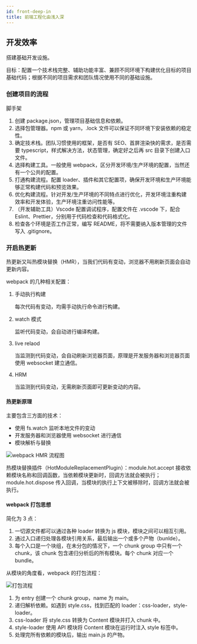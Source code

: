 ```yaml
---
id: front-deep-in
title: 前端工程化由浅入深
---
```


## 开发效率

搭建基础开发设施。

目标：配置一个技术栈完整、辅助功能丰富、兼顾不同环境下构建优化目标的项目基础代码；根据不同的项目需求和团队情况使用不同的基础设施。

### 创建项目的流程

脚手架

1. 创建 package.json，管理项目基础信息和依赖。
2. 选择包管理器。npm 或 yarn，.lock 文件可以保证不同环境下安装依赖的稳定性。
3. 确定技术栈。团队习惯使用的框架，是否有 SEO、首屏渲染快的需求，是否需要 typescript，样式解决方法，状态管理，确定好之后再 src 目录下创建入口文件。
4. 选择构建工具。一般使用 webpack，区分开发环境/生产环境的配置，当然还有一个公共的配置。
5. 打通构建流程。配置 loader、插件和其它配置项，确保开发环境和生产环境能够正常构建代码和预览效果。
6. 优化构建流程。针对开发/生产环境的不同特点进行优化，开发环境注重构建效率和开发体验，生产环境注重访问性能等。
7. （开发辅助工具）Vscode 配置调试程序，配置文件在 .vscode 下，配合 Eslint、Prettier，分别用于代码检查和代码格式化。
8. 检查各个环境是否工作正常，编写 README，将不需要纳入版本管理的文件写入 .gitignore。

### 开启热更新

热更新又叫热模块替换（HMR），当我们代码有变动，浏览器不用刷新页面会自动更新内容。

webpack 的几种相关配置：

1. 手动执行构建

   每次代码有变动，均需手动执行命令进行构建。

2. watch 模式

   监听代码变动，会自动进行编译构建。

3. live relaod

   当监测到代码变动，会自动刷新浏览器页面，原理是开发服务器和浏览器页面使用 websocket 建立通信。

4. HRM

   当监测到代码变动，无需刷新页面即可更新变动的内容。

#### 热更新原理

主要包含三方面的技术：

- 使用 fs.watch 监听本地文件的变动
- 开发服务器和浏览器使用 websocket 进行通信
- 模块解析与替换

![webpack HMR 流程图](https://ypyun.ywhoo.cn/assets/20210408130600.png)

热模块替换插件（HotModuleReplacementPlugin）：module.hot.accept 接收依赖模块名称和回调函数，当依赖模块更新时，回调方法就会被执行；module.hot.dispose 传入回调，当模块的执行上下文被移除时，回调方法就会被执行。

#### webpack 打包思想

简化为 3 点：

1. 一切源文件都可以通过各种 loader 转换为 js 模块，模块之间可以相互引用。
2. 通过入口递归处理各模块引用关系，最后输出一个或多个产物（bunlde）。
3. 每个入口是一个块组，在未分包的情况下，一个 chunk group 中只有一个 chunk，该 chunk 包含递归分析后的所有模块。每个 chunk 对应一个 bundle。

从模块的角度看，webpack 的打包流程：

![打包流程](https://ypyun.ywhoo.cn/assets/20210408140616.png)

1. 为 entry 创建一个 chunk group，name 为 main。
2. 递归解析依赖。如遇到 style.css，找到匹配的 loader：css-loader，style-loader。
3. css-loader 将 style.css 转换为 Content 模块并打入 chunk 中。
4. style-loader 使用 API 模块将 Content 模块在运行时注入 style 标签中。
5. 处理完所有依赖的模块后，输出 main.js 的产物。
